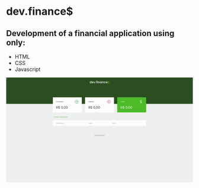 # dev.finance$

## Development of a financial application using only:

* HTML
* CSS
* Javascript

<p align="left">
    <img src="/assets/to-readme/result.gif">
</p>
